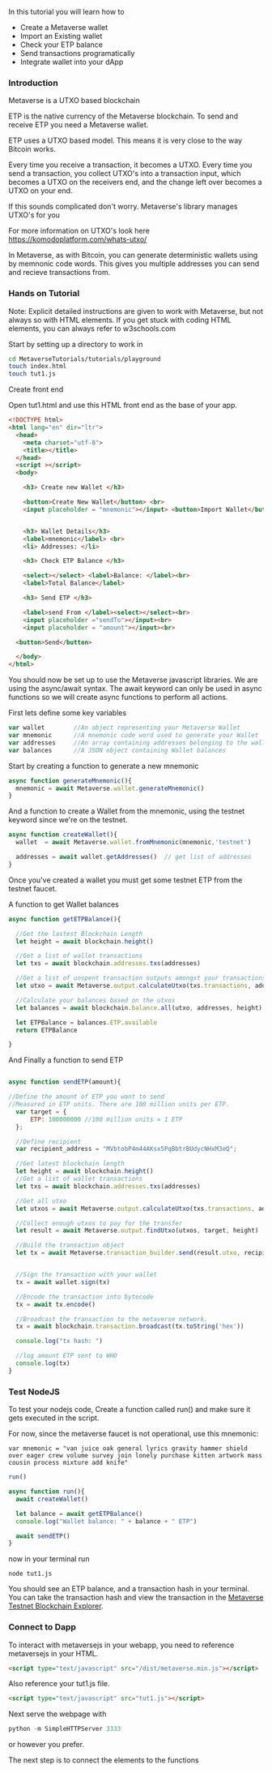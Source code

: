 In this tutorial you will learn how to

* Create a Metaverse wallet
* Import an Existing wallet
* Check your ETP balance
* Send transactions programatically
* Integrate wallet into your dApp

### Introduction

Metaverse is a UTXO based blockchain

ETP is the native currency of the Metaverse blockchain. To send and receive ETP you need a Metaverse wallet.

ETP uses a UTXO based model. This means it is very close to the way Bitcoin works.

Every time you receive a transaction, it becomes a UTXO.
Every time you send a transaction, you collect UTXO's into a transaction input,
which becomes a UTXO on the receivers end, and the change left over becomes a UTXO on your end.

If this sounds complicated don't worry. Metaverse's library manages UTXO's for you

For more information on UTXO's look here https://komodoplatform.com/whats-utxo/

In Metaverse, as with Bitcoin, you can generate deterministic wallets using by memnonic code words. This gives you multiple addresses you can send and recieve transactions from.

### Hands on Tutorial

Note: Explicit detailed instructions are given to work with Metaverse, but not always so with HTML elements. If you get stuck with coding HTML elements, you can always refer to w3schools.com

Start by setting up a directory to work in

```bash
cd MetaverseTutorials/tutorials/playground
touch index.html
touch tut1.js
```

Create front end

Open tut1.html and use this HTML front end as the base of your app.

```html
<!DOCTYPE html>
<html lang="en" dir="ltr">
  <head>
    <meta charset="utf-8">
    <title></title>
  </head>
  <script ></script>
  <body>

    <h3> Create new Wallet </h3>

    <button>Create New Wallet</button> <br>
    <input placeholder = "mnemonic"></input> <button>Import Wallet</button>


    <h3> Wallet Details</h3>
    <label>mnemonic</label> <br>
    <li> Addresses: </li>

    <h3> Check ETP Balance </h3>

    <select></select> <label>Balance: </label><br>
    <label>Total Balance</label>

    <h3> Send ETP </h3>

    <label>send From </label><select></select><br>
    <input placeholder ="sendTo"></input><br>
    <input placeholder = "amount"></input><br>

  <button>Send</button>

  </body>
</html>
```



You should now be set up to use the Metaverse javascript libraries. We are using the async/await syntax. The await keyword can only be used in async functions so we will create async functions to perform all actions.

First lets define some key variables

```javascript
var wallet        //An object representing your Metaverse Wallet
var mnemonic      //A mnemonic code word used to generate your Wallet
var addresses     //An array containing addresses belonging to the wallet
var balances      //A JSON object containing Wallet balances

```

Start by creating a function to generate a new mnemonic

```javascript
async function generateMnemonic(){
  mnemonic = await Metaverse.wallet.generateMnemonic()
}

```

And a function to create a Wallet from the mnemonic, using the testnet keyword since we're on the testnet.


```javascript
async function createWallet(){
  wallet  = await Metaverse.wallet.fromMnemonic(mnemonic,'testnet')

  addresses = await wallet.getAddresses()  // get list of addresses
}
```
Once you've created a wallet you must get some testnet ETP from the testnet faucet.

A function to get Wallet balances

```javascript
async function getETPBalance(){

  //Get the lastest Blockchain Length
  let height = await blockchain.height()  

  //Get a list of wallet transactions
  let txs = await blockchain.addresses.txs(addresses)

  //Get a list of unspent transaction outputs amongst your transactions   
  let utxo = await Metaverse.output.calculateUtxo(txs.transactions, addresses)    

  //Calculate your balances based on the utxos
  let balances = await blockchain.balance.all(utxo, addresses, height)

  let ETPBalance = balances.ETP.available
  return ETPBalance

}

```

And Finally a function to send ETP

```javascript

async function sendETP(amount){

//Define the amount of ETP you want to send
//Measured in ETP units. There are 100 million units per ETP.
  var target = {
      ETP: 100000000 //100 million units = 1 ETP
  };

  //Define recipient
  var recipient_address = "MVbtobP4m44AKsx5PqBbtrBUdycNHxM3eQ";

  //Get latest blockchain length
  let height = await blockchain.height()
  //Get a list of wallet transactions
  let txs = await blockchain.addresses.txs(addresses)

  //Get all utxo
  let utxos = await Metaverse.output.calculateUtxo(txs.transactions, addresses)

  //Collect enough utxos to pay for the transfer
  let result = await Metaverse.output.findUtxo(utxos, target, height)

  //Build the transaction object
  let tx = await Metaverse.transaction_builder.send(result.utxo, recipient_address, undefined, target, result.utxo[0].address, result.change)


  //Sign the transaction with your wallet
  tx = await wallet.sign(tx)

  //Encode the transaction into bytecode
  tx = await tx.encode()

  //Broadcast the transaction to the metaverse network.
  tx = await blockchain.transaction.broadcast(tx.toString('hex'))

  console.log("tx hash: ")

  //log amount ETP sent to WHO
  console.log(tx)
}

```
### Test NodeJS

To test your nodejs code, Create a function called run() and make sure it gets executed in the script.

For now, since the metaverse faucet is not operational, use this mnemonic:

```
var mnemonic = "van juice oak general lyrics gravity hammer shield over eager crew volume survey join lonely purchase kitten artwork mass cousin process mixture add knife"

```

```javascript
run()

async function run(){
  await createWallet()

  let balance = await getETPBalance()
  console.log("Wallet balance: " + balance + " ETP")

  await sendETP()
}
```

now in your terminal run

```
node tut1.js
```

You should see an ETP balance, and a transaction hash in your terminal. You can take the transaction hash and view the transaction in the [Metaverse Testnet Blockchain Explorer](https://explorer-testnet.mvs.org/).


### Connect to Dapp

To interact with metaversejs in your webapp, you need to reference metaversejs in your HTML.

```html
<script type="text/javascript" src="/dist/metaverse.min.js"></script>
```

Also reference your tut1.js file.

```html
<script type="text/javascript" src="tut1.js"></script>
```

Next serve the webpage with


```python
python -m SimpleHTTPServer 3333
```

or however you prefer.

The next step is to connect the elements to the functions
